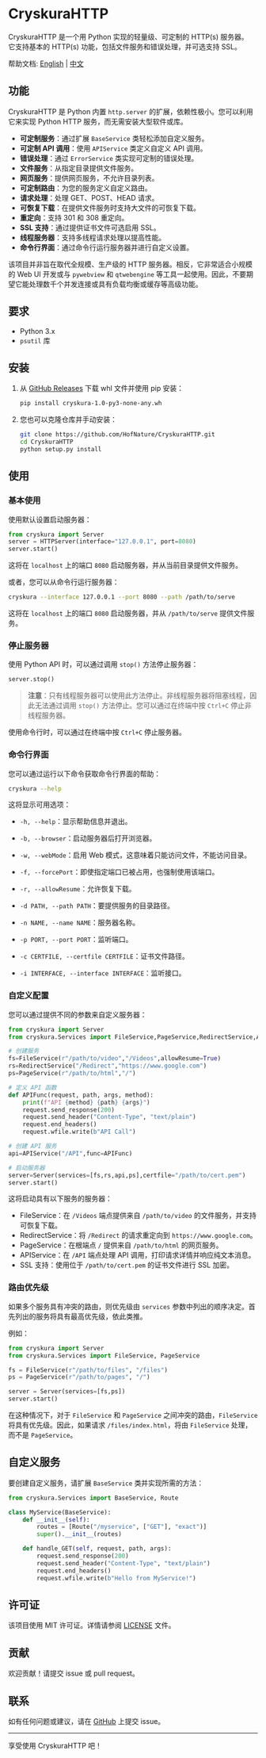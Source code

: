 # CryskuraHTTP

CryskuraHTTP 是一个用 Python 实现的轻量级、可定制的 HTTP(s) 服务器。  
它支持基本的 HTTP(s) 功能，包括文件服务和错误处理，并可选支持 SSL。

帮助文档: [English](README.md) | [中文](README_zh.md)

## 功能

CryskuraHTTP 是 Python 内置 `http.server` 的扩展，依赖性极小。您可以利用它来实现 Python HTTP 服务，而无需安装大型软件或库。

- **可定制服务**：通过扩展 `BaseService` 类轻松添加自定义服务。
- **可定制 API 调用**：使用 `APIService` 类定义自定义 API 调用。
- **错误处理**：通过 `ErrorService` 类实现可定制的错误处理。
- **文件服务**：从指定目录提供文件服务。
- **网页服务**：提供网页服务，不允许目录列表。
- **可定制路由**：为您的服务定义自定义路由。
- **请求处理**：处理 GET、POST、HEAD 请求。
- **可恢复下载**：在提供文件服务时支持大文件的可恢复下载。
- **重定向**：支持 301 和 308 重定向。
- **SSL 支持**：通过提供证书文件可选启用 SSL。
- **线程服务器**：支持多线程请求处理以提高性能。
- **命令行界面**：通过命令行运行服务器并进行自定义设置。

该项目并非旨在取代全规模、生产级的 HTTP 服务器。相反，它非常适合小规模的 Web UI 开发或与 `pywebview` 和 `qtwebengine` 等工具一起使用。因此，不要期望它能处理数千个并发连接或具有负载均衡或缓存等高级功能。

## 要求

- Python 3.x
- `psutil` 库

## 安装

1. 从 [GitHub Releases](https://github.com/HofNature/CryskuraHTTP/releases) 下载 whl 文件并使用 pip 安装：

    ```sh
    pip install cryskura-1.0-py3-none-any.wh
    ```

2. 您也可以克隆仓库并手动安装：

    ```sh
    git clone https://github.com/HofNature/CryskuraHTTP.git
    cd CryskuraHTTP
    python setup.py install
    ```

## 使用

### 基本使用

使用默认设置启动服务器：

```python
from cryskura import Server
server = HTTPServer(interface="127.0.0.1", port=8080)
server.start()
```

这将在 `localhost` 上的端口 `8080` 启动服务器，并从当前目录提供文件服务。

或者，您可以从命令行运行服务器：

```sh
cryskura --interface 127.0.0.1 --port 8080 --path /path/to/serve
```

这将在 `localhost` 上的端口 `8080` 启动服务器，并从 `/path/to/serve` 提供文件服务。

### 停止服务器

使用 Python API 时，可以通过调用 `stop()` 方法停止服务器：

```python
server.stop()
```
> **注意**：只有线程服务器可以使用此方法停止。非线程服务器将阻塞线程，因此无法通过调用 `stop()` 方法停止。您可以通过在终端中按 `Ctrl+C` 停止非线程服务器。

使用命令行时，可以通过在终端中按 `Ctrl+C` 停止服务器。

### 命令行界面

您可以通过运行以下命令获取命令行界面的帮助：

```sh
cryskura --help
```

这将显示可用选项：

- `-h, --help`：显示帮助信息并退出。
- `-b, --browser`：启动服务器后打开浏览器。
- `-w, --webMode`：启用 Web 模式，这意味着只能访问文件，不能访问目录。
- `-f, --forcePort`：即使指定端口已被占用，也强制使用该端口。
- `-r, --allowResume`：允许恢复下载。

- `-d PATH, --path PATH`：要提供服务的目录路径。
- `-n NAME, --name NAME`：服务器名称。
- `-p PORT, --port PORT`：监听端口。
- `-c CERTFILE, --certfile CERTFILE`：证书文件路径。
- `-i INTERFACE, --interface INTERFACE`：监听接口。

### 自定义配置

您可以通过提供不同的参数来自定义服务器：

```python
from cryskura import Server
from cryskura.Services import FileService,PageService,RedirectService,APIService

# 创建服务
fs=FileService(r"/path/to/video","/Videos",allowResume=True)
rs=RedirectService("/Redirect","https://www.google.com")
ps=PageService(r"/path/to/html","/")

# 定义 API 函数
def APIFunc(request, path, args, method):
    print(f"API {method} {path} {args}")
    request.send_response(200)
    request.send_header("Content-Type", "text/plain")
    request.end_headers()
    request.wfile.write(b"API Call")

# 创建 API 服务
api=APIService("/API",func=APIFunc)

# 启动服务器
server=Server(services=[fs,rs,api,ps],certfile="/path/to/cert.pem")
server.start()
```

这将启动具有以下服务的服务器：

- FileService：在 `/Videos` 端点提供来自 `/path/to/video` 的文件服务，并支持可恢复下载。
- RedirectService：将 `/Redirect` 的请求重定向到 `https://www.google.com`。
- PageService：在根端点 `/` 提供来自 `/path/to/html` 的网页服务。
- APIService：在 `/API` 端点处理 API 调用，打印请求详情并响应纯文本消息。
- SSL 支持：使用位于 `/path/to/cert.pem` 的证书文件进行 SSL 加密。

### 路由优先级

如果多个服务具有冲突的路由，则优先级由 `services` 参数中列出的顺序决定。首先列出的服务将具有最高优先级，依此类推。

例如：

```python
from cryskura import Server
from cryskura.Services import FileService, PageService

fs = FileService(r"/path/to/files", "/files")
ps = PageService(r"/path/to/pages", "/")

server = Server(services=[fs,ps])
server.start()
```

在这种情况下，对于 `FileService` 和 `PageService` 之间冲突的路由，`FileService` 将具有优先级。因此，如果请求 `/files/index.html`，将由 `FileService` 处理，而不是 `PageService`。

## 自定义服务

要创建自定义服务，请扩展 `BaseService` 类并实现所需的方法：

```python
from cryskura.Services import BaseService, Route

class MyService(BaseService):
    def __init__(self):
        routes = [Route("/myservice", ["GET"], "exact")]
        super().__init__(routes)

    def handle_GET(self, request, path, args):
        request.send_response(200)
        request.send_header("Content-Type", "text/plain")
        request.end_headers()
        request.wfile.write(b"Hello from MyService!")
```

## 许可证

该项目使用 MIT 许可证。详情请参阅 [LICENSE](LICENSE) 文件。

## 贡献

欢迎贡献！请提交 issue 或 pull request。

## 联系

如有任何问题或建议，请在 [GitHub](https://github.com/HofNature/CryskuraHTTP/issues) 上提交 issue。

---

享受使用 CryskuraHTTP 吧！